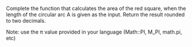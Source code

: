 Complete the function that calculates the area of the red square, when the length of the circular arc A is given as the input. Return the result rounded to two decimals.

Note: use the π value provided in your language (Math::PI, M_PI, math.pi, etc)